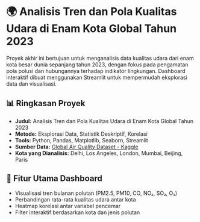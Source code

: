 # 🌍 Analisis Tren dan Pola Kualitas Udara di Enam Kota Global Tahun 2023

Proyek akhir ini bertujuan untuk menganalisis data kualitas udara dari enam kota besar dunia sepanjang tahun 2023, dengan fokus pada pengamatan pola polusi dan hubungannya terhadap indikator lingkungan. Dashboard interaktif dibuat menggunakan Streamlit untuk mempermudah eksplorasi data dan visualisasi.

## 📊 Ringkasan Proyek

- **Judul:** Analisis Tren dan Pola Kualitas Udara di Enam Kota Global Tahun 2023  
- **Metode:** Eksplorasi Data, Statistik Deskriptif, Korelasi  
- **Tools:** Python, Pandas, Matplotlib, Seaborn, Streamlit  
- **Sumber Data:** [Global Air Quality Dataset - Kaggle](https://www.kaggle.com/datasets/youssefelebiary/global-air-quality-2023-6-cities)  
- **Kota yang Dianalisis:** Delhi, Los Angeles, London, Mumbai, Beijing, Paris  

## 🚀 Fitur Utama Dashboard

- Visualisasi tren bulanan polutan (PM2.5, PM10, CO, NO₂, SO₂, O₃)
- Perbandingan rata-rata kualitas udara antar kota
- Heatmap korelasi antar variabel pencemar
- Filter interaktif berdasarkan kota dan jenis polutan
